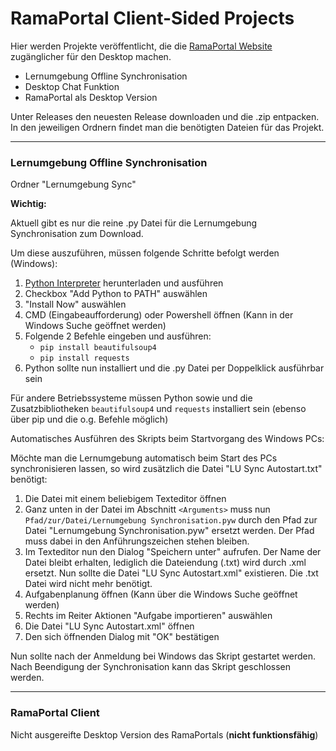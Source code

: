 # RamaPortal Client-Sided Projects

Hier werden Projekte veröffentlicht, die die [RamaPortal Website](https://portal.rama-mainz.de "Zum RamaPortal") zugänglicher für den Desktop machen.

* Lernumgebung Offline Synchronisation
* Desktop Chat Funktion
* RamaPortal als Desktop Version

Unter Releases den neuesten Release downloaden und die .zip entpacken. In den jeweiligen Ordnern findet man die benötigten Dateien für das Projekt.

__ __

### Lernumgebung Offline Synchronisation

Ordner "Lernumgebung Sync"

**Wichtig:**

Aktuell gibt es nur die reine .py Datei für die Lernumgebung Synchronisation zum Download.

Um diese auszuführen, müssen folgende Schritte befolgt werden (Windows):

1. [Python Interpreter](https://www.python.org/downloads/ "Zum Python Download") herunterladen und ausführen
2. Checkbox "Add Python to PATH" auswählen
3. "Install Now" auswählen
4. CMD (Eingabeaufforderung) oder Powershell öffnen (Kann in der Windows Suche geöffnet werden)
5. Folgende 2 Befehle eingeben und ausführen:
   * `pip install beautifulsoup4`
   * `pip install requests`
6. Python sollte nun installiert  und die .py Datei per Doppelklick ausführbar sein

Für andere Betriebssysteme müssen Python sowie und die Zusatzbibliotheken `beautifulsoup4` und `requests` installiert
sein (ebenso über pip und die o.g. Befehle möglich)

Automatisches Ausführen des Skripts beim Startvorgang des Windows PCs:

Möchte man die Lernumgebung automatisch beim Start des PCs synchronisieren lassen, so wird zusätzlich die Datei "LU Sync Autostart.txt" benötigt:

1. Die Datei mit einem beliebigem Texteditor öffnen
2. Ganz unten in der Datei im Abschnitt `<Arguments>` muss nun `Pfad/zur/Datei/Lernumgebung Synchronisation.pyw` durch
den Pfad zur Datei "Lernumgebung Synchronisation.pyw" ersetzt werden. Der Pfad muss dabei in den
Anführungszeichen stehen bleiben.
3. Im Texteditor nun den Dialog "Speichern unter" aufrufen. Der Name der Datei bleibt erhalten, lediglich die Dateiendung (.txt)
wird durch .xml ersetzt. Nun sollte die Datei "LU Sync Autostart.xml" existieren. Die .txt Datei wird nicht mehr benötigt.
4. Aufgabenplanung öffnen (Kann über die Windows Suche geöffnet werden)
5. Rechts im Reiter Aktionen "Aufgabe importieren" auswählen
6. Die Datei "LU Sync Autostart.xml" öffnen
7. Den sich öffnenden Dialog mit "OK" bestätigen

Nun sollte nach der Anmeldung bei Windows das Skript gestartet werden. Nach Beendigung der Synchronisation kann das
Skript geschlossen werden.

__ __

### RamaPortal Client

Nicht ausgereifte Desktop Version des RamaPortals (**nicht funktionsfähig**)
